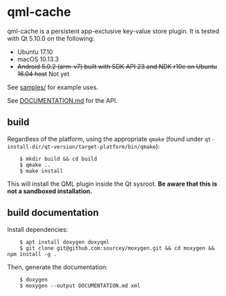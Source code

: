qml-cache
=========

qml-cache is a persistent app-exclusive key-value store plugin. It is tested with Qt 5.10.0 on the following:

  - Ubuntu 17.10
  - macOS 10.13.3
  - ~~Android 5.0.2 (arm-v7) built with SDK API 23 and NDK r10e on Ubuntu 16.04 host~~ Not yet

See [samples/](samples/) for example uses.

See [DOCUMENTATION.md](DOCUMENTATION.md) for the API.

build
-----

Regardless of the platform, using the appropriate `qmake` (found under `qt-install-dir/qt-version/target-platform/bin/qmake`):

```
    $ mkdir build && cd build
    $ qmake ..
    $ make install
```

This will install the QML plugin inside the Qt sysroot. **Be aware that this is not a sandboxed installation.**

build documentation
-------------------

Install dependencies:
```
    $ apt install doxygen doxyqml
    $ git clone git@github.com:sourcey/moxygen.git && cd moxygen && npm install -g .
```

Then, generate the documentation:
```
    $ doxygen
    $ moxygen --output DOCUMENTATION.md xml
```
